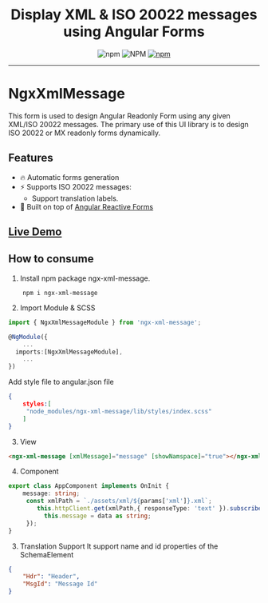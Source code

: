 <div align="center">
  <h1>Display XML & ISO 20022 messages using Angular Forms
  </h1>
  
![npm](https://img.shields.io/npm/v/ngx-xml-message)
![NPM](https://img.shields.io/npm/l/ngx-xml-message)
[![npm](https://img.shields.io/npm/dm/ngx-xml-message)](https://npmjs.org/package/ngx-xml-message)

</div>

---
# NgxXmlMessage

This form is used to design Angular Readonly Form using any given XML/ISO 20022 messages. The primary use of this UI library is to design ISO 20022 or MX readonly forms dynamically.

## Features

- 🔥 Automatic forms generation
- ⚡️ Supports ISO 20022 messages:
    - Support translation labels.
- 💪 Built on top of [Angular Reactive Forms](https://angular.io/guide/reactive-forms)

## [Live Demo](https://www.pixelbyaj.com/ngx-xml-message/)
## How to consume

1. Install npm package ngx-xml-message.

```console
    npm i ngx-xml-message
```
2. Import Module & SCSS
```typescript 
import { NgxXmlMessageModule } from 'ngx-xml-message';

@NgModule({
    ...
  imports:[NgxXmlMessageModule],
    ...
})

```
Add style file to angular.json file
```json
{
    styles:[
     "node_modules/ngx-xml-message/lib/styles/index.scss"
    ]
}
```

3. View
```html
<ngx-xml-message [xmlMessage]="message" [showNamspace]="true"></ngx-xml-message>
```

4. Component
```typescript
export class AppComponent implements OnInit {
    message: string;
     const xmlPath = `./assets/xml/${params['xml']}.xml`;
        this.httpClient.get(xmlPath,{ responseType: 'text' }).subscribe((data) => {
          this.message = data as string;
     });
}
```
3. Translation Support
It support name and id properties of the SchemaElement
```json
{
    "Hdr": "Header",
    "MsgId": "Message Id"
}
```